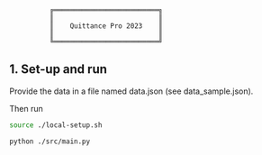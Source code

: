 ```
          ╔══════════════════════════╗
          ║                          ║
          ║    Quittance Pro 2023    ║
          ║                          ║
          ╚══════════════════════════╝
```

## 1. Set-up and run

Provide the data in a file named data.json (see data_sample.json).

Then run
```sh
source ./local-setup.sh

python ./src/main.py
```
